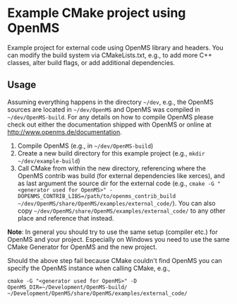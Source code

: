 # Example CMake project using OpenMS

Example project for external code using OpenMS library and headers.
You can modify the build system via CMakeLists.txt, e.g., to add more C++ classes, alter build flags, or add additional dependencies.

## Usage

Assuming everything happens in the directory `~/dev`, e.g., the OpenMS sources are located in `~/dev/OpenMS` and OpenMS was compiled in `~/dev/OpenMS-build`. For any details on how to compile OpenMS please check out either the documentation shipped with OpenMS or online at http://www.openms.de/documentation.

 1. Compile OpenMS (e.g., in `~/dev/OpenMS-build`)
 2. Create a new build directory for this example project (e.g., `mkdir ~/dev/example-build`)
 3. Call CMake from within the new directory, referencing where the OpenMS contrib was build (for external dependencies like xerces), and as last argument the source dir for the external code (e.g., `cmake -G "<generator used for OpenMS>" -DOPENMS_CONTRIB_LIBS=/path/to/openms_contrib_build  ~/dev/OpenMS/share/OpenMS/examples/external_code/`). You can also copy `~/dev/OpenMS/share/OpenMS/examples/external_code/` to any other place and reference that instead.
 
**Note**: In general you should try to use the same setup (compiler etc.) for OpenMS and your project. Especially on Windows you need to use the same CMake Generator for OpenMS and the new project. 
 
Should the above step fail because CMake couldn't find OpenMS you can specify the OpenMS instance when calling CMake, e.g., 

```cmake -G "<generator used for OpenMS>" -D OpenMS_DIR=~/Development/OpenMS-build/ ~/Development/OpenMS/share/OpenMS/examples/external_code/```
